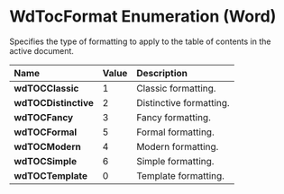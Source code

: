 
# WdTocFormat Enumeration (Word)

Specifies the type of formatting to apply to the table of contents in the active document.



|**Name**|**Value**|**Description**|
|:-----|:-----|:-----|
| **wdTOCClassic**|1|Classic formatting.|
| **wdTOCDistinctive**|2|Distinctive formatting.|
| **wdTOCFancy**|3|Fancy formatting.|
| **wdTOCFormal**|5|Formal formatting.|
| **wdTOCModern**|4|Modern formatting.|
| **wdTOCSimple**|6|Simple formatting.|
| **wdTOCTemplate**|0|Template formatting.|
